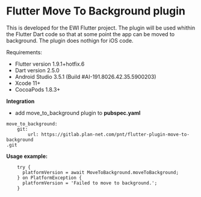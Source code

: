 # Flutter Move To Background plugin
This is developed for the EWI Flutter project.
The plugin will be used whithin the Flutter Dart code so that at some point the app can be moved to background.
The plugin does nothign for iOS code.

Requirements:
* Flutter version 1.9.1+hotfix.6
* Dart version 2.5.0
* Android Studio 3.5.1 (Build #AI-191.8026.42.35.5900203)
* Xcode 11+
* CocoaPods 1.8.3+


**Integration**

- add move_to_background plugin to **pubspec.yaml**

```
move_to_background:
    git: 
        url: https://gitlab.plan-net.com/pnt/flutter-plugin-move-to-background
.git
```

**Usage example:**
```
    try {
	  platformVersion = await MoveToBackground.moveToBackground;
	} on PlatformException {
	  platformVersion = 'Failed to move to background.';
	}
```
